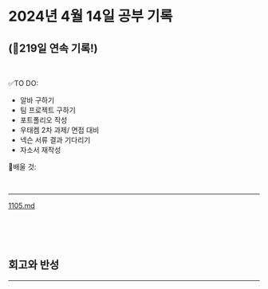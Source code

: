 # 2024년 4월 14일 공부 기록 
## (🚀219일 연속 기록!)

<br>

✅TO DO: 

- 알바 구하기
- 팀 프로젝트 구하기
- 포트폴리오 작성
- 우태켐 2차 과제/ 면접 대비
- 넥슨 서류 결과 기다리기
- 자소서 재작성


💭배울 것:


<br>

---

[1105.md](..%2F..%2F..%2FAlgorithm%2FSolvedProblem%2F%EA%B7%B8%EB%A6%AC%EB%94%94%2F%EC%8B%A4%EB%B2%84%2F1105%2F1105.md)


<br><br><br>





## 회고와 반성

---

